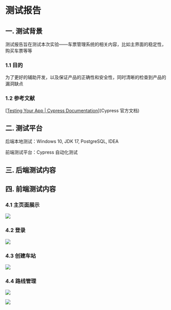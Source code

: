# 测试报告

## 一. 测试背景

测试报告旨在测试本次实验——车票管理系统的相关内容，比如主界面的稳定性，购买车票等等

### 1.1 目的

为了更好的辅助开发，以及保证产品的正确性和安全性，同时清晰的检查到产品的漏洞缺点

### 1.2 参考文献

[[Testing Your App | Cypress Documentation](https://docs.cypress.io/guides/end-to-end-testing/testing-your-app)](Cypress 官方文档)

## 二. 测试平台

后端本地测试：Windows 10, JDK 17, PostgreSQL, IDEA

前端测试平台：Cypress 自动化测试

## 三. 后端测试内容

## 四. 前端测试内容

### 4.1 主页面展示

![](https://seec-homework.oss-cn-shanghai.aliyuncs.com/211250244_1.png)

### 4.2 登录
![](https://seec-homework.oss-cn-shanghai.aliyuncs.com/211250244_2.png)

### 4.3 创建车站

![](https://seec-homework.oss-cn-shanghai.aliyuncs.com/211250244_3.png)

### 4.4 路线管理

![](C:\Users\PRK\Desktop\SE\211250244_4.png)

![](https://seec-homework.oss-cn-shanghai.aliyuncs.com/211250244_4.png)